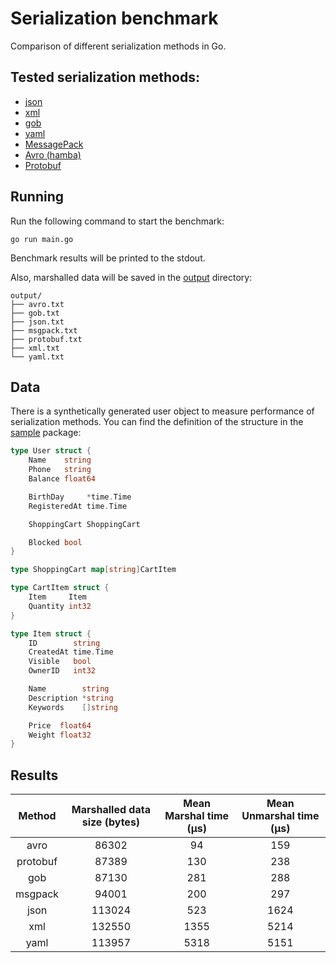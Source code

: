 # Serialization benchmark

Comparison of different serialization methods in Go.

## Tested serialization methods:

- [json](https://pkg.go.dev/encoding/json)
- [xml](https://pkg.go.dev/encoding/xml)
- [gob](https://golang.org/pkg/encoding/gob)
- [yaml](https://pkg.go.dev/gopkg.in/yaml.v2)
- [MessagePack](https://github.com/vmihailenco/msgpack)
- [Avro (hamba)](https://github.com/hamba/avro)
- [Protobuf](https://github.com/golang/protobuf)

## Running

Run the following command to start the benchmark:
```shell
go run main.go
```

Benchmark results will be printed to the stdout. 

Also, marshalled data will be saved in the [output](./output) directory:
```shell
output/
├── avro.txt
├── gob.txt
├── json.txt
├── msgpack.txt
├── protobuf.txt
├── xml.txt
└── yaml.txt
```

## Data

There is a synthetically generated user object to measure performance of serialization methods. You can find the definition of the structure in the [sample](./sample/sample.go) package:
```go
type User struct {
	Name    string
	Phone   string
	Balance float64

	BirthDay     *time.Time
	RegisteredAt time.Time

	ShoppingCart ShoppingCart

	Blocked bool
}

type ShoppingCart map[string]CartItem

type CartItem struct {
	Item     Item
	Quantity int32
}

type Item struct {
	ID        string
	CreatedAt time.Time
	Visible   bool
	OwnerID   int32

	Name        string
	Description *string
	Keywords    []string

	Price  float64
	Weight float32
}
```

## Results

|  Method  | Marshalled data size (bytes) | Mean Marshal time (µs) | Mean Unmarshal time (µs) |
|:--------:|:----------------------------:|:-------------------------:|:---------------------------:|
|   avro   |             86302            |             94            |             159             |
| protobuf |             87389            |            130            |             238             |
|    gob   |             87130            |            281            |             288             |
|  msgpack |             94001            |            200            |             297             |
|   json   |            113024            |            523            |             1624            |
|    xml   |            132550            |            1355           |             5214            |
|   yaml   |            113957            |            5318           |             5151            |